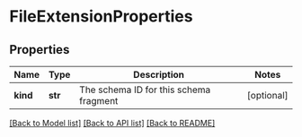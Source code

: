 # FileExtensionProperties

## Properties
Name | Type | Description | Notes
------------ | ------------- | ------------- | -------------
**kind** | **str** | The schema ID for this schema fragment | [optional] 

[[Back to Model list]](../README.md#documentation-for-models) [[Back to API list]](../README.md#documentation-for-api-endpoints) [[Back to README]](../README.md)


